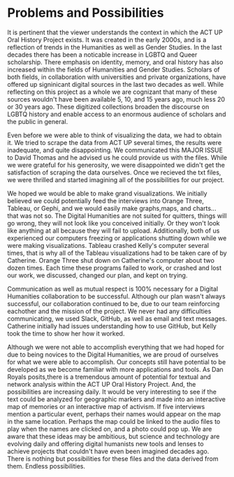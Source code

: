 # Problems and Possibilities 

It is pertinent that the viewer understands the context in which the ACT UP Oral History Project exists. It was created in the early 2000s, and is a reflection of trends in the Humanities as well as Gender Studies. In the last decades there has been a noticable increase in LGBTQ and Queer scholarship. There emphasis on identity, memory, and oral history has also increased within the fields of Humanities and Gender Studies. Scholars of both fields, in collaboration with universities and private organizations, have offered up signinicant digital sources in the last two decades as well. While reflecting on this project as a whole we are cognizant that many of these sources wouldn't have been available 5, 10, and 15 years ago, much less 20 or 30 years ago. These digitized collections broaden the discourse on LGBTQ history and enable access to an enormous audience of scholars and the public in general.  

Even before we were able to think of visualizing the data, we had to obtain it. We tried to scrape the data from ACT UP several times, the results were inadequate, and quite disappointing. We communicated this MAJOR ISSUE to David Thomas and he advised us he could provide us with the files. While we were grateful for his generosity, we were disappointed we didn't get the satisfaction of scraping the data ourselves. Once we recieved the txt files, we were thrilled and started imagining all of the possibilities for our project.  

We hoped we would be able to make grand visualizations. We initially believed we could potentially feed the interviews into Orange Three, Tableau, or Gephi, and we would easily make graphs,maps, and charts... that was not so. The Digital Humanities are not suited for quitters, things will go wrong, they will not look like you conceived initially. Or they won't look like anything at all because they will fail to upload. Additionally, both of us experienced our computers freezing or applications shutting down while we were making visualizations. Tableau crashed Kelly's computer several times, that is why all of the Tableau visualizations had to be taken care of by Catherine. Orange Three shut down on Catherine's computer about two dozen times. Each time these programs failed to work, or crashed and lost our work, we discussed, changed our plan, and kept on trying. 

Communication as well as mutual respect is 100% necessary for a Digital Humanities collaboration to be successful. Although our plan wasn't always successful, our collaboration continued to be, due to our team reinforcing eachother and the mission of the project. We never had any difficulties communicating, we used Slack, GitHub, as well as email and text messages. Catherine initially had issues understanding how to use GitHub, but Kelly took the time to show her how it worked.   

Although we were not able to accomplish everything that we had hoped for due to being novices to the Digital Humanities, we are proud of ourselves for what we were able to accomplish. Our concepts still have potential to be developed as we become familiar with more applications and tools. As Dan Royals posits,there is a tremendous amount of potential for textual and network analysis within the ACT UP Oral History Project. And, the possibilities are increasing daily. It would be very interesting to see if the text could be analyzed for geographic markers and made into an interactive map of memories or an interactive map of activism. If five interviews mention a particular event, perhaps their names would appear on the map in the same location. Perhaps the map could be linked to the audio files to play when the names are clicked on, and a photo could pop up. We are aware that these ideas may be ambitious, but science and technology are evolving daily and offering digital humanists new tools and lenses to achieve projects that couldn't have even been imagined decades ago. There is nothing but possibilities for these files and the data derived from them. Endless possibilities. 
